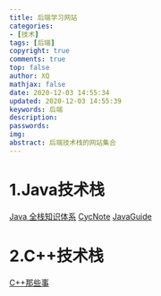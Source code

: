 ```yaml
---
title: 后端学习网站
categories: 
- [技术]
tags: [后端]
copyright: true
comments: true
top: false
author: XQ
mathjax: false
date: 2020-12-03 14:55:34
updated: 2020-12-03 14:55:39
keywords: 后端
description: 
passwords:
img: 
abstract: 后端技术栈的网站集合
---
```


# 1.Java技术栈
[Java 全栈知识体系](https://www.pdai.tech/)
[CycNote](http://www.cyc2018.xyz/)
[JavaGuide](https://github.com/Snailclimb/JavaGuide)

# 2.C++技术栈
[C++那些事](https://light-city.club/sc/)